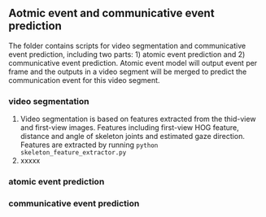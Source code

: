 
Aotmic event and communicative event prediction
----

The folder contains scripts for video segmentation and communicative event prediction, including two parts: 1) atomic event prediction and 2) communicative event prediction. Atomic event model will output event per frame and the outputs in a video segment will be merged to predict the communication event for this video segment.

### video segmentation
1. Video segmentation is based on features extracted from the thid-view and first-view images. Features including first-view HOG feature, distance and angle of skeleton joints and estimated gaze direction. Features are extracted by running `python skeleton_feature_extractor.py`
2. xxxxx

### atomic event prediction

### communicative event prediction



